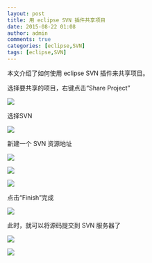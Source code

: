 ```yaml
---
layout: post
title: 用 eclipse SVN 插件共享项目
date: 2015-08-22 01:08
author: admin
comments: true
categories: [eclipse,SVN]
tags: [eclipse,SVN]
---
```


本文介绍了如何使用 eclipse SVN 插件来共享项目。

<!-- more -->

选择要共享的项目，右键点击“Share Project”

![](http://99btgc01.info/uploads/2015/09/001.jpg)

选择SVN

![](http://99btgc01.info/uploads/2015/09/002.jpg)

新建一个 SVN 资源地址

![](http://99btgc01.info/uploads/2015/09/003.jpg)

![](http://99btgc01.info/uploads/2015/09/004.jpg)


![](http://99btgc01.info/uploads/2015/09/005.jpg)

点击“Finish”完成

![](http://99btgc01.info/uploads/2015/09/006.jpg)

此时，就可以将源码提交到 SVN 服务器了

![](http://99btgc01.info/uploads/2015/09/007.jpg)

![](http://99btgc01.info/uploads/2015/09/008.jpg)